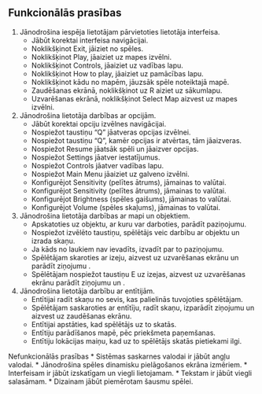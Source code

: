 ## Funkcionālās prasības
1. Jānodrošina iespēja lietotājam pārvietoties lietotāja interfeisa. 
    * Jābūt korektai interfeisa navigācijai.
    * Noklikšķinot Exit, jāiziet no spēles.
    * Noklikšķinot Play, jāaiziet uz mapes izvēlni.
    * Noklikšķinot Controls, jāaiziet uz vadības lapu.
    * Noklikšķinot How to play, jāaiziet uz pamācības lapu.
    * Noklikšķinot kādu no mapēm, jāuzsāk spēle noteiktajā mapē.
    * Zaudēšanas ekrānā, noklikšķinot uz R aiziet uz sākumlapu.
    * Uzvarēšanas ekrānā, noklikšķinot Select Map aizvest uz mapes izvēlni.
2. Jānodrošina lietotāja darbības ar opcijām.
    * Jābūt korektai opciju izvēlnes navigācijai.
    * Nospiežot taustiņu “Q” jāatveras opcijas izvēlnei.
    * Nospiežot taustiņu “Q”, kamēr opcijas ir atvērtas, tām jāaizveras.
    * Nospiežot Resume jāatsāk spēli un jāaizver opcijas.
    * Nospiežot Settings jāatver iestatījumus.
    * Nospiežot Controls jāatver vadības lapu.
    * Nospiežot Main Menu jāaiziet uz galveno izvēlni.
    * Konfigurējot Sensitivity (pelītes ātrums), jāmainas to valūtai.
    * Konfigurējot Sensitivity (pelītes ātrums), jāmainas to valūtai.
    * Konfigurējot Brightness (spēles gaišums), jāmainas to valūtai.
    * Konfigurējot Volume (spēles skaļums), jāmainas to valūtai.
3. Jānodrošina lietotāja darbības ar mapi un objektiem.
    * Apskatoties uz objektu, ar kuru var darboties, parādīt paziņojumu.
    * Nospiežot izvēlēto taustiņu, spēlētājs veic darbību ar objektu un izrada skaņu.
    * Ja kāds no laukiem nav ievadīts, izvadīt par to paziņojumu.
    * Spēlētājam skaroties ar izeju, aizvest uz uzvarēšanas ekrānu un parādīt ziņojumu .
    * Spēlētājam nospiežot taustiņu E uz izejas, aizvest uz uzvarēšanas ekrānu parādīt ziņojumu un .
4. Jānodrošina lietotāja darbību ar entītijām.
    * Entītijai radīt skaņu no sevis, kas palielinās tuvojoties spēlētājam.
    * Spēlētājam saskaroties ar entītīju, radīt skaņu, izparādīt ziņojumu un aizvest uz zaudēšanas ekrānu.
    * Entītijai apstāties, kad spēlētājs uz to skatās.
    * Entītiju parādīšanos mapē, pēc priekšmeta paņemšanas.
    * Entītiju lokācijas maiņu, kad uz to spēlētājs skatās pietiekami ilgi.

Nefunkcionālās prasības
    * Sistēmas saskarnes valodai ir jābūt angļu valodai.
    * Jānodrošina spēles dinamisku pielāgošanos ekrāna izmēriem.
    * Interfeisam ir jābūt izskatīgam un viegli lietojamam.
    * Tekstam ir jābūt viegli salasāmam.
    * Dizainam jābūt piemērotam šausmu spēlei.
